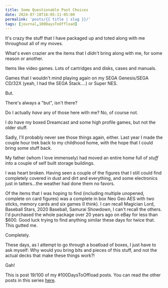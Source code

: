 ```yaml
---
title: Some Questionable Past Choices
date: 2024-07-18T16:05:11-05:00
permalink: 'posts/{{ title | slug }}/'
tags: [journal,100DaysToOffload]
---
```

It's crazy the stuff that I have packaged up and toted along with me throughout all of my moves. 

What's even crazier are the items that I *didn't* bring along with me, for some reason or another. 

Items like video games. Lots of cartridges and disks, cases and manuals. 

Games that I wouldn't mind playing again on my SEGA Genesis/SEGA CD/32X (yeah, I had the SEGA Stack....) or Super NES. 

But.

There's always a "but", isn't there?

Do I actually *have* any of those here with me? No, of course not. 

I do have my boxed Dreamcast and some high profile games, but not the older stuff. 

Sadly, I'll probably never see those things again, either. Last year I made the couple hour trek back to my childhood home, with the hope that I could bring some stuff back.

My father (whom I love immensely) had moved an entire home full of *stuff* into a couple of self built storage buildings. 

I was heart broken. Having seen a couple of the figures that I still could find completely covered in dust and dirt and everything, and some electronics just in tatters...the weather had done them no favors. 

Of the items that I was hoping to find (including multiple unopened, complete on card figures) was a complete in box Neo Geo AES with two sticks, memory cards and six games (I think). I can recall Magician Lord, Baseball Stars, 2020 Baseball, Samurai Showdown, I can't recall the others. I'd purchased the whole package over 20 years ago on eBay for less than $600. Good luck trying to find anything similar these days for twice that. This gutted me.

Completely.

These days, as I attempt to go through a boatload of boxes, I just have to ask myself: Why would you bring bits and pieces of this stuff, and not the actual decks that make these things work?!

Gah!

This is post 19/100 of my #100DaysToOffload posts. You can read the other posts in this series [here](/tags/100daystooffload).